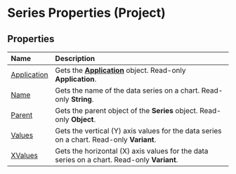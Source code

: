
# Series Properties (Project)

## Properties



|**Name**|**Description**|
|:-----|:-----|
| [Application](670aadb9-e792-0abe-bc44-45b0e9a75e19.md)|Gets the  **[Application](8eb91712-7784-a102-38c0-19bb056c27e9.md)** object. Read-only **Application**.|
| [Name](d8dfb77b-daf8-5ea4-5c4e-73c5107e8ad6.md)|Gets the name of the data series on a chart. Read-only  **String**.|
| [Parent](7da70a09-8226-48bd-8fb3-0faba687ac09.md)|Gets the parent object of the  **Series** object. Read-only **Object**.|
| [Values](23d63c1a-99f1-45d5-b582-9cdaf37572e3.md)|Gets the vertical (Y) axis values for the data series on a chart. Read-only  **Variant**.|
| [XValues](2d35482c-0e90-ec98-219c-bb0911921ee6.md)|Gets the horizontal (X) axis values for the data series on a chart. Read-only  **Variant**.|
